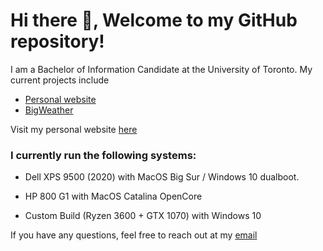 # Hi there 👋, Welcome to my GitHub repository!

I am a Bachelor of Information Candidate at the University of Toronto. My current projects include

* [Personal website](https://www.github.com/billthan/billthan)  
* [BigWeather](https://www.github.com/billthan/BigWeather)  

Visit my personal website [here](https://www.billthan.ca)

### I currently run the following systems:

* Dell XPS 9500 (2020) with MacOS Big Sur / Windows 10 dualboot.

* HP 800 G1 with MacOS Catalina OpenCore

* Custom Build (Ryzen 3600 + GTX 1070) with Windows 10


If you have any questions, feel free to reach out at my [email](mailto:billthan@live.ca)
